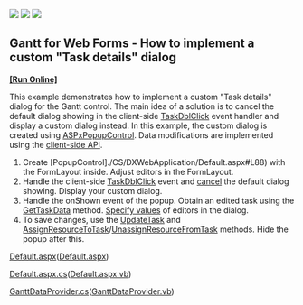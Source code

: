 <!-- default badges list -->
![](https://img.shields.io/endpoint?url=https://codecentral.devexpress.com/api/v1/VersionRange/311753879/20.2.3%2B)
[![](https://img.shields.io/badge/Open_in_DevExpress_Support_Center-FF7200?style=flat-square&logo=DevExpress&logoColor=white)](https://supportcenter.devexpress.com/ticket/details/T948017)
[![](https://img.shields.io/badge/📖_How_to_use_DevExpress_Examples-e9f6fc?style=flat-square)](https://docs.devexpress.com/GeneralInformation/403183)
<!-- default badges end -->
## Gantt for  Web Forms - How to implement a custom "Task details" dialog 
<!-- run online -->
**[[Run Online]](https://codecentral.devexpress.com/311753879/)**
<!-- run online end -->
This example demonstrates how to implement a custom "Task details" dialog for the Gantt control. 
 The main idea of a solution is to cancel the default dialog showing in the client-side [TaskDblClick](https://docs.devexpress.com/AspNet/js-ASPxClientGantt.TaskDblClick) event handler and display a custom dialog instead. In this example, the custom dialog is created using [ASPxPopupControl](https://docs.devexpress.com/AspNet/DevExpress.Web.ASPxPopupControl). 
Data modifications are implemented using the [client-side API](https://docs.devexpress.com/AspNet/js-ASPxClientGantt._methods).

1. Create [PopupControl]./CS/DXWebApplication/Default.aspx#L88) with the FormLayout inside. Adjust editors in the FormLayout.
2. Handle the client-side [TaskDblClick](https://docs.devexpress.com/AspNet/js-ASPxClientGantt.TaskDblClick) event and [cancel](./CS/DXWebApplication/Default.aspx#L12) the default dialog showing. Display your custom dialog.
3. Handle the onShown event of the popup. Obtain an edited task using the [GetTaskData](https://docs.devexpress.com/AspNet/js-ASPxClientGantt.GetTaskData%28key%29) method. [Specify values](./CS/DXWebApplication/Default.aspx#L28) of editors in the dialog.
4. To save changes, use the [UpdateTask](https://docs.devexpress.com/AspNet/js-ASPxClientGantt.UpdateTask%28key-data%29?p=netframework) and [AssignResourceToTask](https://docs.devexpress.com/AspNet/js-ASPxClientGantt.AssignResourceToTask%28resourceKey-taskKey%29)/[UnassignResourceFromTask](https://docs.devexpress.com/AspNet/js-ASPxClientGantt.UnassignResourceFromTask%28resourceKey-taskKey%29) methods. Hide the popup after this.

[Default.aspx](./CS/DXWebApplication/Default.aspx)([Default.aspx](./VB/DXWebApplication/Default.aspx))

[Default.aspx.cs](./CS/DXWebApplication/Default.aspx.cs)([Default.aspx.vb](./VB/DXWebApplication/Default.aspx.vb))

[GanttDataProvider.cs](./CS/DXWebApplication/App_Data/GanttDataProvider.cs)([GanttDataProvider.vb](./VB/DXWebApplication/App_Data/GanttDataProvider.vb))

